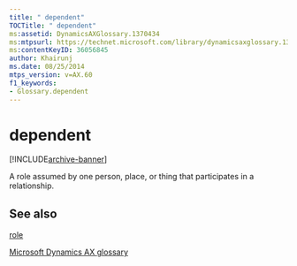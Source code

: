 ```yaml
---
title: " dependent"
TOCTitle: " dependent"
ms:assetid: DynamicsAXGlossary.1370434
ms:mtpsurl: https://technet.microsoft.com/library/dynamicsaxglossary.1370434(v=AX.60)
ms:contentKeyID: 36056845
author: Khairunj
ms.date: 08/25/2014
mtps_version: v=AX.60
f1_keywords:
- Glossary.dependent
---
```


# dependent


[!INCLUDE[archive-banner](includes/archive-banner.md)]

A role assumed by one person, place, or thing that participates in a relationship.

## See also

[role](role.md)

[Microsoft Dynamics AX glossary](glossary/microsoft-dynamics-ax-glossary.md)

  


